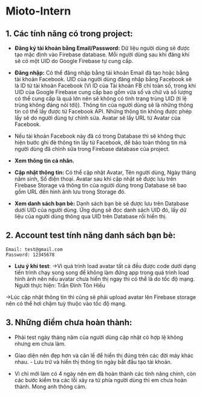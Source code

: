 # Mioto-Intern

## 1. Các tính năng có trong project:

- **Đăng ký tài khoản bằng Email/Password:** Dữ liệu người dùng sẽ được tạo mặc định vào Firebase database. Mỗi người dùng sau khi đăng khí sẽ có một UID do Google Firebase tự cung cấp.

- **Đăng nhập:** Có thể đăng nhập bằng tài khoản Email đã tạo hoặc bằng tài khoản Facebook. UID của người dùng đăng nhập bằng Facebook sẽ là ID từ tài khoản Facebook (Vì ID của Tài khoản FB chỉ toàn số, trong khi UID của Google Firebase cung cấp bao gồm vừa số và chữ và số lượng có thể cung cấp là quá lớn nên sẽ không có tình trạng trùng UID (tỉ lệ trùng không đáng nói tới)). Thông tin của người dùng sẽ là những thông tin có thể lấy được từ Facebook API. Những thông tin không được phép lấy sẽ do người dùng tự chỉnh sửa. Avatar sẽ lấy URL từ Avatar của Facebook.

- Nếu tài khoản Facebook này đã có trong Database thì sẽ không thực hiện bước ghi đè thông tin lấy từ Facebook, để bảo toàn thông tin mà người dùng đã chỉnh sửa trong Firebase database của project.

- **Xem thông tin cá nhân.**

- **Cập nhật thông tin:** Có thể cập nhật Avatar, Tên người dùng, Ngày tháng năm sinh, Số điện thoại. Avatar sau khi cập nhật sẽ được lưu trên Firebase Storage và thông tin của người dùng trong Database sẽ bao gồm URL đến hình ảnh lưu trong Storage đó.

- **Xem danh sách bạn bè:** Danh sách bạn bè sẽ được lưu trên Database dưới UID của người dùng. Ứng dụng sẽ đọc danh sách UID đó, lấy dữ liệu của người dùng thông qua UID trên Database rồi hiển thị.

## 2. Account test tính năng danh sách bạn bè:

```
Email: test@gmail.com 
Password: 12345678
```

- **Lưu ý khi test**:
→Vì quá trình load avatar tất cả đều được code dưới dạng tiến trình chạy song song để không làm đứng app trong quá trình load hình ảnh nên nếu avatar chưa hiển thị ngay thì có thể là do tốc độ mạng.
Người thực hiện: Trần Đình Tôn Hiếu
 
→Lúc cập nhật thông tin thì cũng sẽ phải upload avatar lên Firebase storage nên có thể hơi chậm tuỳ thuộc vào tốc độ mạng.

## 3. Những điểm chưa hoàn thành:

- Phải test ngày tháng năm của người dùng cập nhật có hợp lệ không nhưng em chưa làm.
- Giao diện nên đẹp hơn và căn lề để hiển thị đúng trên các đời máy khác nhau. - Lưu trữ và hiển thị thông tin ngày bắt đầu tạo tài khoản.

- Vì chỉ mới làm có 4 ngày nên em đã hoàn thành các tính năng chính, còn các bước kiểm tra các lỗi xảy ra từ phía người dùng thì em chưa hoàn thành. Mong anh thông cảm.
